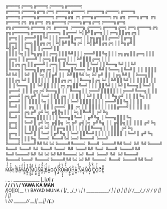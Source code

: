 ╔═══╗╔══╗╔═══╗╔═══╗╔════╗    ╔═══╗╔═══╗╔═╗╔═╗╔═══╗╔═══╗╔════╗╔═══╗╔═══╗    ╔═══╗╔═══╗╔════╗╔══╗╔╗  ╔╗╔══╗╔════╗╔╗  ╔╗    ╔══╗╔═╗ ╔╗     ╔═══╗╔╗ ╔╗╔═╗ ╔╗╔═══╗╔═══╗╔═╗╔═╗╔═══╗╔═╗ ╔╗╔════╗╔═══╗╔╗       ╔═══╗ ╔═══╗    ╔═══╗╔═══╗╔═╗╔═╗╔═══╗╔╗ ╔╗╔════╗╔═══╗╔═══╗
 ║╔══╝╚╣╠╝║╔═╗║║╔═╗║║╔╗╔╗║    ║╔═╗║║╔══╝║║╚╝║║║╔══╝║╔═╗║║╔╗╔╗║║╔══╝║╔═╗║    ║╔═╗║║╔═╗║║╔╗╔╗║╚╣╠╝║╚╗╔╝║╚╣╠╝║╔╗╔╗║║╚╗╔╝║    ╚╣╠╝║║╚╗║║     ║╔══╝║║ ║║║║╚╗║║╚╗╔╗║║╔═╗║║║╚╝║║║╔══╝║║╚╗║║║╔╗╔╗║║╔═╗║║║       ║╔═╗║ ║╔══╝    ║╔═╗║║╔═╗║║║╚╝║║║╔═╗║║║ ║║║╔╗╔╗║║╔══╝║╔═╗║
 ║╚══╗ ║║ ║╚═╝║║╚══╗╚╝║║╚╝    ║╚══╗║╚══╗║╔╗╔╗║║╚══╗║╚══╗╚╝║║╚╝║╚══╗║╚═╝║    ║║ ║║║║ ╚╝╚╝║║╚╝ ║║ ╚╗║║╔╝ ║║ ╚╝║║╚╝╚╗╚╝╔╝     ║║ ║╔╗╚╝║     ║╚══╗║║ ║║║╔╗╚╝║ ║║║║║║ ║║║╔╗╔╗║║╚══╗║╔╗╚╝║╚╝║║╚╝║║ ║║║║       ║║ ║║ ║╚══╗    ║║ ╚╝║║ ║║║╔╗╔╗║║╚═╝║║║ ║║╚╝║║╚╝║╚══╗║╚═╝║
 ║╔══╝ ║║ ║╔╗╔╝╚══╗║  ║║      ╚══╗║║╔══╝║║║║║║║╔══╝╚══╗║  ║║  ║╔══╝║╔╗╔╝    ║╚═╝║║║ ╔╗  ║║   ║║  ║╚╝║  ║║   ║║   ╚╗╔╝      ║║ ║║╚╗║║     ║╔══╝║║ ║║║║╚╗║║ ║║║║║╚═╝║║║║║║║║╔══╝║║╚╗║║  ║║  ║╚═╝║║║ ╔╗    ║║ ║║ ║╔══╝    ║║ ╔╗║║ ║║║║║║║║║╔══╝║║ ║║  ║║  ║╔══╝║╔╗╔╝
╔╝╚╗  ╔╣╠╗║║║╚╗║╚═╝║ ╔╝╚╗     ║╚═╝║║╚══╗║║║║║║║╚══╗║╚═╝║ ╔╝╚╗ ║╚══╗║║║╚╗    ║╔═╗║║╚═╝║ ╔╝╚╗ ╔╣╠╗ ╚╗╔╝ ╔╣╠╗ ╔╝╚╗   ║║      ╔╣╠╗║║ ║║║    ╔╝╚╗  ║╚═╝║║║ ║║║╔╝╚╝║║╔═╗║║║║║║║║╚══╗║║ ║║║ ╔╝╚╗ ║╔═╗║║╚═╝║    ║╚═╝║╔╝╚╗      ║╚═╝║║╚═╝║║║║║║║║║   ║╚═╝║ ╔╝╚╗ ║╚══╗║║║╚╗
╚══╝  ╚══╝╚╝╚═╝╚═══╝ ╚══╝     ╚═══╝╚═══╝╚╝╚╝╚╝╚═══╝╚═══╝ ╚══╝ ╚═══╝╚╝╚═╝    ╚╝ ╚╝╚═══╝ ╚══╝ ╚══╝  ╚╝  ╚══╝ ╚══╝   ╚╝      ╚══╝╚╝ ╚═╝    ╚══╝  ╚═══╝╚╝ ╚═╝╚═══╝╚╝ ╚╝╚╝╚╝╚╝╚═══╝╚╝ ╚═╝ ╚══╝ ╚╝ ╚╝╚═══╝    ╚═══╝╚══╝      ╚═══╝╚═══╝╚╝╚╝╚╝╚╝   ╚═══╝ ╚══╝ ╚═══╝╚╝╚═╝


 Mͩ̑͑̔ͯA̩͆ͣͯ͒Y̖ ̤ͯͨ̀B͕̑̾A̼͋ͮY͐͗̑́A͈̪̭̔̒ͦ̚Ḏ̻̤͖̽̀͐̄ ̭̤̥̭̞͛͊͊́̂M̠̯̩̲̿͂̾Ũ̟͖̼̘͛̽ͨN̲͎̲͕̳͌ͨ͑A̟̪͆ͤ͋̉͐ ̙͕ͬͥ̇Ḇ̉̒̈́A̼̮͛ͤGO̞͍̘̓ͅ ̱̘͇ͯ͆ͤK͒̂̇̑ͥU̪̬͔͕͙͌̈́̏M͓ͪ̏̽͒ͦU͖͎̤̲̮̓̚H̖̫̘͈͒͂A̼͚ͪ ̠̇ͭ̎̏ͮN̘̿A͎̬̥ͮÑ̘̄G̠͔̗̒̆͆̓̊ ̓ͥͨ̔ͫC͈͇ͦ̾Ȍ̼ͯͨ̚D͛ͨ̆E̼͔̿̋

   .    _  .     _____________
   |\_|/__/|    /             \
  / / \/ \  \  /  YAWA KA MAN  \
 /__|O||O|__ \ \   BAYAD MUNA  /
|/_ \_/\_/ _\ | \  ___________/
| | (____) | ||  |/
\/\___/\__/  // _/
(_/         ||
 |          ||\
  \        //_/ 
   \______//
  __|| __||
 (____(____)
                                                                                                                                                                                                                                                                 
                                                                                                                                                                                                                                                                 
                                                                                                                                                                                                                                                                 
